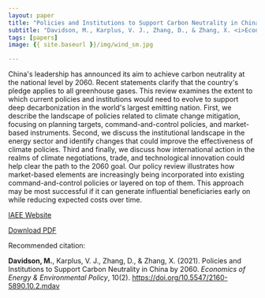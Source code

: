 ```yaml
---
layout: paper
title: "Policies and Institutions to Support Carbon Neutrality in China by 2060"
subtitle: "Davidson, M., Karplus, V. J., Zhang, D., & Zhang, X. <i>Economics of Energy & Environmental Policy</i>."
tags: [papers]
image: {{ site.baseurl }}/img/wind_sm.jpg

---
```


China's leadership has announced its aim to achieve carbon neutrality at the national level by 2060. Recent statements clarify that the country's pledge applies to all greenhouse gases. This review examines the extent to which current policies and institutions would need to evolve to support deep decarbonization in the world's largest emitting nation. First, we describe the landscape of policies related to climate change mitigation, focusing on planning targets, command-and-control policies, and market-based instruments. Second, we discuss the institutional landscape in the energy sector and identify changes that could improve the effectiveness of climate policies. Third and finally, we discuss how international action in the realms of climate negotiations, trade, and technological innovation could help clear the path to the 2060 goal. Our policy review illustrates how market-based elements are increasingly being incorporated into existing command-and-control policies or layered on top of them. This approach may be most successful if it can generate influential beneficiaries early on while reducing expected costs over time.

[IAEE Website](http://www.iaee.org/en/publications/eeeparticle.aspx?id=377)

[Download PDF](https://drive.google.com/file/d/1SeFso2cwPvChsRYhlE9h0eYJkvnFyd7V/view?usp=sharing)

Recommended citation:

**Davidson, M.**, Karplus, V. J., Zhang, D., & Zhang, X. (2021). Policies and Institutions to Support Carbon Neutrality in China by 2060. _Economics of Energy & Environmental Policy_, 10(2). https://doi.org/10.5547/2160-5890.10.2.mdav



